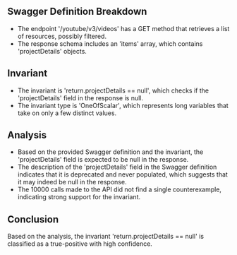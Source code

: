 ## Swagger Definition Breakdown
- The endpoint '/youtube/v3/videos' has a GET method that retrieves a list of resources, possibly filtered.
- The response schema includes an 'items' array, which contains 'projectDetails' objects.

## Invariant
- The invariant is 'return.projectDetails == null', which checks if the 'projectDetails' field in the response is null.
- The invariant type is 'OneOfScalar', which represents long variables that take on only a few distinct values.

## Analysis
- Based on the provided Swagger definition and the invariant, the 'projectDetails' field is expected to be null in the response.
- The description of the 'projectDetails' field in the Swagger definition indicates that it is deprecated and never populated, which suggests that it may indeed be null in the response.
- The 10000 calls made to the API did not find a single counterexample, indicating strong support for the invariant.

## Conclusion
Based on the analysis, the invariant 'return.projectDetails == null' is classified as a true-positive with high confidence.
